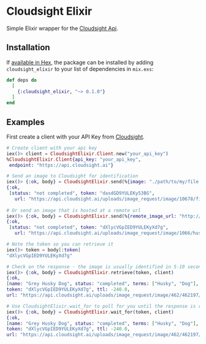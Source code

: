 # Cloudsight Elixir

Simple Elixir wrapper for the [Cloudsight Api](https://cloudsight.readme.io/reference).


## Installation

If [available in Hex](https://hex.pm/docs/publish), the package can be installed
by adding `cloudsight_elixir` to your list of dependencies in `mix.exs`:

```elixir
def deps do
  [
    {:cloudsight_elixir, "~> 0.1.0"}
  ]
end
```

## Examples

First create a client with your API Key from [Cloudsight](https://cloudsight.ai).

```elixir
# Create client with your api key
iex()> client = CloudsightElixir.Client.new("your_api_key")
%CloudsightElixir.Client{api_key: "your_api_key",
 endpoint: "https://api.cloudsight.ai"}

# Send an image to Cloudsight for identification
iex()> {:ok, body} = CloudsightElixir.send(%{image: "./path/to/my/file.png", locale: "en"}, client)
{:ok,
 [status: "not completed", token: "dasdGD9YULEKy53BG",
   url: "https://api.cloudsight.ai/uploads/image_request/image/10678/file.png"]}
 
# Or send an image that is hosted at a remote url
iex()> {:ok, body} = CloudsightElixir.send(%{remote_image_url: "http://sample.com/husky.jpg", locale: "en"}, client)
{:ok,
 [status: "not completed", token: "dXlycVGpIED9YULEKyXd7g",
   url: "https://api.cloudsight.ai/uploads/image_request/image/1066/husky.jpg"]}

# Note the token so you can retrieve it
iex()> token = body[:token]
"dXlycVGpIED9YULEKyXd7g"

# Check on the response - the image is usually identified in 5-10 seconds
iex()> {:ok, body} = CloudsightElixir.retrieve(token, client)
{:ok,
[name: "Grey Husky Dog", status: "completed", terms: ["Husky", "Dog"],
token: "dXlycVGpIED9YULEKyXd7g", ttl: -240.0,
url: "https://api.cloudsight.ai/uploads/image_request/image/462/462197/462197426/training_image_placeholder.gif"]}

# Use CloudsightElixir.wait_for to poll for you until the response is ready - defaults to timing out after 20 seconds
iex()> {:ok, body} = CloudsightElixir.wait_for(token, client)
{:ok,
[name: "Grey Husky Dog", status: "completed", terms: ["Husky", "Dog"],
token: "dXlycVGpIED9YULEKyXd7g", ttl: -240.0,
url: "https://api.cloudsight.ai/uploads/image_request/image/462/462197/462197426/training_image_placeholder.gif"]}

```